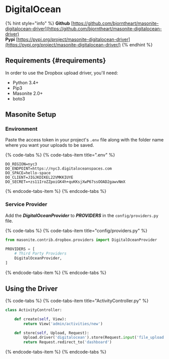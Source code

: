 # DigitalOcean

{% hint style="info" %}
**Github** [https://github.com/bjorntheart/masonite-digitalocean-driver](https://github.com/bjorntheart/masonite-digitalocean-driver)  
**Pypi**     [https://pypi.org/project/masonite-digitalocean-driver](https://pypi.org/project/masonite-digitalocean-driver/)
{% endhint %}

## Requirements {#requirements}

In order to use the Dropbox upload driver, you'll need:

* Python 3.4+
* Pip3
* Masonite 2.0+
* boto3

## Masonite Setup

### Environment

Paste the access token in your project's `.env` file along with the folder name where you want your uploads to be saved.

{% code-tabs %}
{% code-tabs-item title=".env" %}
```text
DO_REGION=nyc3
DO_ENDPOINT=https://nyc3.digitaloceanspaces.com
DO_SPACE=hello-space
DO_CLIENT=JIGJKDIKEL22VMKKIUYE
DO_SECRET=+zs11IroZZpoiGK4h+quKKsjXwP67ssOOAD2gawvNmX
```
{% endcode-tabs-item %}
{% endcode-tabs %}

### Service Provider

Add the _**DigitalOceanProvider**_ to _**PROVIDERS**_ in the `config/providers.py` file.

{% code-tabs %}
{% code-tabs-item title="config/providers.py" %}
```python
from masonite.contrib.dropbox.providers import DigitalOceanProvider

PROVIDERS = [
    # Third Party Providers
    DigitalOceanProvider,
]
```
{% endcode-tabs-item %}
{% endcode-tabs %}

## Using the Driver

{% code-tabs %}
{% code-tabs-item title="ActivityController.py" %}
```python
class ActivityController:

    def create(self, View):
        return View('admin/activities/new')

    def store(self, Upload, Request):
        Upload.driver('digitalocean').store(Request.input('file_upload'))
        return Request.redirect_to('dashboard')
```
{% endcode-tabs-item %}
{% endcode-tabs %}

